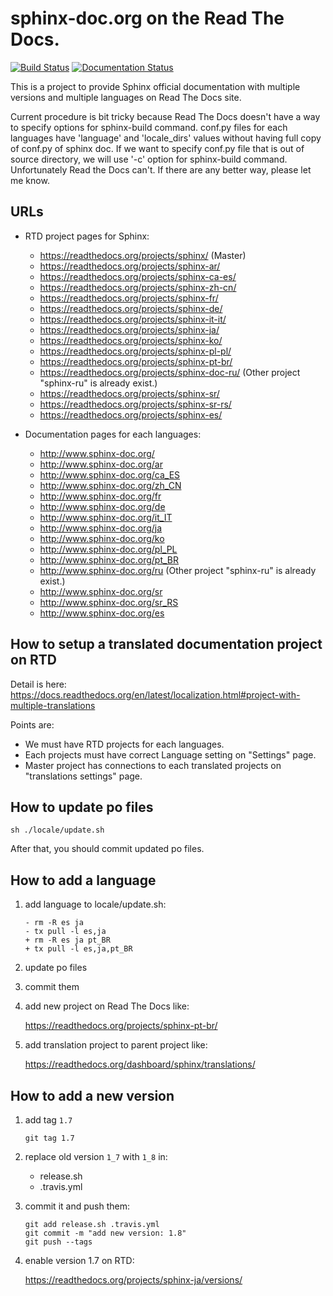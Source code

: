 # sphinx-doc.org on the Read The Docs.
[![Build Status](https://travis-ci.org/sphinx-doc/sphinx-doc-translations.svg?branch=master)](https://travis-ci.org/sphinx-doc/sphinx-doc-translations)
[![Documentation Status](https://readthedocs.org/projects/sphinx/badge/?version=master)](https://www.sphinx-doc.org/en/master/?badge=master)

This is a project to provide Sphinx official documentation with multiple versions and multiple languages on Read The Docs site.

Current procedure is bit tricky because Read The Docs doesn't have a way to specify options for sphinx-build command.
conf.py files for each languages have 'language' and 'locale_dirs' values without having full copy of conf.py of sphinx doc. If we want to specify conf.py file that is out of source directory, we will use '-c' option for sphinx-build command. Unfortunately Read the Docs can't. If there are any better way, please let me know.

## URLs

* RTD project pages for Sphinx:

  * https://readthedocs.org/projects/sphinx/  (Master)
  * https://readthedocs.org/projects/sphinx-ar/
  * https://readthedocs.org/projects/sphinx-ca-es/
  * https://readthedocs.org/projects/sphinx-zh-cn/
  * https://readthedocs.org/projects/sphinx-fr/
  * https://readthedocs.org/projects/sphinx-de/
  * https://readthedocs.org/projects/sphinx-it-it/
  * https://readthedocs.org/projects/sphinx-ja/
  * https://readthedocs.org/projects/sphinx-ko/
  * https://readthedocs.org/projects/sphinx-pl-pl/
  * https://readthedocs.org/projects/sphinx-pt-br/
  * https://readthedocs.org/projects/sphinx-doc-ru/ (Other project "sphinx-ru" is already exist.)
  * https://readthedocs.org/projects/sphinx-sr/
  * https://readthedocs.org/projects/sphinx-sr-rs/
  * https://readthedocs.org/projects/sphinx-es/

* Documentation pages for each languages:

  * http://www.sphinx-doc.org/
  * http://www.sphinx-doc.org/ar
  * http://www.sphinx-doc.org/ca_ES
  * http://www.sphinx-doc.org/zh_CN
  * http://www.sphinx-doc.org/fr
  * http://www.sphinx-doc.org/de
  * http://www.sphinx-doc.org/it_IT
  * http://www.sphinx-doc.org/ja
  * http://www.sphinx-doc.org/ko
  * http://www.sphinx-doc.org/pl_PL
  * http://www.sphinx-doc.org/pt_BR
  * http://www.sphinx-doc.org/ru (Other project "sphinx-ru" is already exist.)
  * http://www.sphinx-doc.org/sr
  * http://www.sphinx-doc.org/sr_RS
  * http://www.sphinx-doc.org/es

## How to setup a translated documentation project on RTD

Detail is here: https://docs.readthedocs.org/en/latest/localization.html#project-with-multiple-translations

Points are:

* We must have RTD projects for each languages.
* Each projects must have correct Language setting on "Settings" page.
* Master project has connections to each translated projects on "translations settings" page.


## How to update po files

```
sh ./locale/update.sh
```

After that, you should commit updated po files.


## How to add a language

1. add language to locale/update.sh:

   ```
   - rm -R es ja
   - tx pull -l es,ja
   + rm -R es ja pt_BR
   + tx pull -l es,ja,pt_BR
   ```

2. update po files

3. commit them

4. add new project on Read The Docs like:

   https://readthedocs.org/projects/sphinx-pt-br/

5. add translation project to parent project like:

   https://readthedocs.org/dashboard/sphinx/translations/


## How to add a new version

1. add tag `1.7`

   ```
   git tag 1.7
   ```

2. replace old version `1_7` with `1_8` in:

   - release.sh
   - .travis.yml

3. commit it and push them:

   ```
   git add release.sh .travis.yml
   git commit -m "add new version: 1.8"
   git push --tags
   ```

4. enable version 1.7 on RTD:

   https://readthedocs.org/projects/sphinx-ja/versions/

